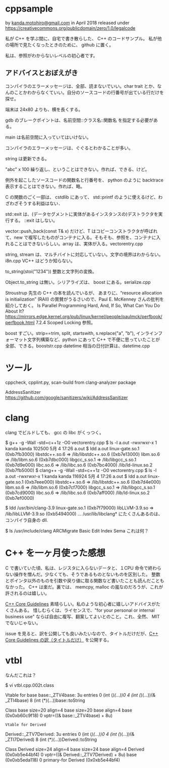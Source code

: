 # cppsample
by kanda.motohiro@gmail.com in April 2018
released under https://creativecommons.org/publicdomain/zero/1.0/legalcode

私が C++ を学ぶ間に、自宅で書き散らした、 C++ のコードサンプル。
私が他の場所で見たくなったときのために、 github に置く。

私は、参照がわからないレベルの初心者です。

アドバイスとおぼえがき
---------------------

コンパイラのエラーメッセージは、全部、読まないでいい。char trait とか、なんのことかわからなくていい。自分のソースコードの行番号が出ている行だけを探せ。

端末は 24x80 よりも、横を長くする。

gdb のブレークポイントは、名前空間::クラス名::関数名 を指定する必要がある。

main は名前空間に入っていてはいけない。

コンパイラのエラーメッセージは、ぐぐるとわかることが多い。

string は更新できる。

"abc" x 100 繰り返し、ということはできない。作れば、できる、けど。

例外を起こしたソースコードの関数名と行番号を、 python のように backtrace 表示することはできない。作れば、略。

C の関数のごく一部は、 cstdlib にあって、 std::printf のように使えるけど、わざわざそうする利益はない．

std::exit は、(データセグメントに実体があるインスタンスの)デストラクタを実行する。 ::exit はしない。

vector::push_back(const T& x) だけど、T はコピーコンストラクタが呼ばれて、new で複写したものがコンテナに入る。そもそも、参照を、コンテナに入れることはできないらしい。array は、実体が入る。vectorentry.cpp

string, stream は、マルチバイトに対応していない。文字の境界はわからない。i8n.cpp VC++ はどうか知らない。

to_string(stoi("1234")) 整数と文字列の変換。

Object.to_string は無い。シリアライズは、 boost にある。serialize.cpp

Stroustrup 先生の C++ の本を読んでいるが、 あまりに、“resource allocation is initialization” (RAII) の賞賛がうるさいので、Paul E. McKenney さんの批判を紹介しておく。
Is Parallel Programming Hard, And, If So, What Can You Do About It?
https://mirrors.edge.kernel.org/pub/linux/kernel/people/paulmck/perfbook/perfbook.html 
7.2.4 Scoped Locking 参照。

boost すごい。strip==trim, split, startswith, s.replace("a", "b"), インラインフォーマット文字列構築など、python にあって C++ で不便に思っていたことが全部、できる。booststr.cpp 
datetime 相当の日付計算は、datetime.cpp

ツール
=======

cppcheck, cpplint.py, scan-build from clang-analyzer package

AddressSanitizer https://github.com/google/sanitizers/wiki/AddressSanitizer

clang
=====

clang でビルドしても、 gcc の libc がくっつく。

$ g++ -g -Wall -std=c++1z -O0 vectorentry.cpp
$ ls -l a.out
-rwxrwxr-x 1 kanda kanda 102500  5月  4 17:26 a.out
$ ldd a.out
	linux-gate.so.1 (0xb7fb3000)
	libstdc++.so.6 => /lib/libstdc++.so.6 (0xb7e13000)
	libm.so.6 => /lib/libm.so.6 (0xb7dbc000)
	libgcc_s.so.1 => /lib/libgcc_s.so.1 (0xb7d9e000)
	libc.so.6 => /lib/libc.so.6 (0xb7bc4000)
	/lib/ld-linux.so.2 (0xb7fb5000)
$ clang++ -g -Wall -std=c++1z -O0 vectorentry.cpp
$ ls -l a.out
-rwxrwxr-x 1 kanda kanda 116924  5月  4 17:26 a.out
$ ldd a.out
	linux-gate.so.1 (0xb7eee000)
	libstdc++.so.6 => /lib/libstdc++.so.6 (0xb7d4e000)
	libm.so.6 => /lib/libm.so.6 (0xb7cf7000)
	libgcc_s.so.1 => /lib/libgcc_s.so.1 (0xb7cd9000)
	libc.so.6 => /lib/libc.so.6 (0xb7aff000)
	/lib/ld-linux.so.2 (0xb7ef0000)

$ ldd /usr/bin/clang-3.9
	linux-gate.so.1 (0xb7f79000)
	libLLVM-3.9.so => /lib/libLLVM-3.9.so (0xb5494000)
...
/usr/lib/libclang* にたくさんあるのは、コンパイラ自身の dll.

$ ls /usr/include/clang
ARCMigrate   Basic    Edit          Index    Sema
これは何？

C++ を一ヶ月使った感想
======================

C で書いていた頃、私は、レジスタに入らないデータと、１CPU 命令で終わらない操作を憎んだ。少なくても、そうであるものとないものを区別した。
整数とポインタ以外のものを引数や戻り値に取る関数など書いたことも読んだこともなかった。
C++ は楽だ。裏では、 memcpy, malloc の嵐なのだろうが、これが許されるのは嬉しい。

[C++ Core Guidelines](https://github.com/isocpp/CppCoreGuidelines/blob/master/CppCoreGuidelines.md)
素晴らしい。私のような初心者に嬉しいアドバイスがたくさんある。
惜しむらくは、ライセンスで、"for your personal or internal business use" ならば自由に複写、翻案してよいとのこと。これ、全然、 MIT でないじゃない。

issue を見ると、訳を公開しても良いみたいなので、タイトルだけだが、[C++ Core Guidelines の訳（タイトルだけ）](https://github.com/Kanda-Motohiro/CppCoreGuidelines-Ja/blob/master/CppCoreGuidelines.md) を公開する。

vtbl
====

なんだこれは？

$ vi vtbl.cpp.002t.class

Vtable for base
base::_ZTV4base: 3u entries
0     (int (*)(...))0
4     (int (*)(...))(& _ZTI4base)
8     (int (*)(...))base::toString

Class base
   size=20 align=4
   base size=20 base align=4
base (0x0xb60c9f18) 0
    vptr=((& base::_ZTV4base) + 8u)

    Vtable for Derived

Derived::_ZTV7Derived: 3u entries
0     (int (*)(...))0
4     (int (*)(...))(& _ZTI7Derived)
8     (int (*)(...))Derived::toString

Class Derived
   size=24 align=4
   base size=24 base align=4
Derived (0x0xb5e44bf4) 0
    vptr=((& Derived::_ZTV7Derived) + 8u)
  base (0x0xb5eda118) 0
      primary-for Derived (0x0xb5e44bf4)


